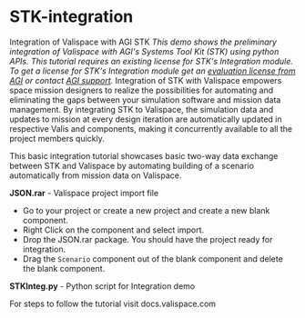 # STK-integration 
Integration of Valispace with AGI STK
*This demo shows the preliminary integration of Valispace with AGI's Systems Tool Kit (STK) using python APIs. This tutorial requires an existing license for STK's Integration module. To get a license for STK's Integration module get an [evaluation license from AGI](http://licensing.agi.com/stk/evaluation) or contact [AGI support](https://support.agi.com/).*
Integration of STK with Valispace empowers space mission designers to realize the possibilities for automating and eliminating the gaps between your simulation software and mission data management. By integrating STK to Valispace, the simulation data and updates to mission at every design iteration are automatically updated in respective Valis and components, making it concurrently available to all the project members quickly.

This basic integration tutorial showcases basic two-way data exchange between STK and Valispace by automating building of a scenario automatically from mission data on Valispace.

**JSON.rar** - Valispace project import file
- Go to your project or create a new project and create a new blank component.
- Right Click on the component  and select import.
- Drop the JSON.rar package. You should have the project ready for integration.
- Drag the `Scenario` component out of the blank component and delete the blank component.

**STKInteg.py** - Python script for Integration demo

For steps to follow the tutorial visit docs.valispace.com
